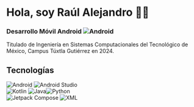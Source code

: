 # Hola, soy Raúl Alejandro 👋🏽
### Desarrollo Móvil Android ![Android](https://img.shields.io/badge/-_-34A853?logo=android&logoColor=white)

Titulado de Ingeniería en Sistemas Computacionales del Tecnológico de México, Campus Túxtla Gutiérrez en 2024.

## Tecnologías
![Android](https://img.shields.io/badge/_-android-34A853?style=for-the-badge&logo=android&logoColor=white&labelColor=101010)
![Android Studio](https://img.shields.io/badge/_-android_studio-3DDC84?style=for-the-badge&logo=androidstudio&logoColor=white&labelColor=101010)
</br>
![Kotlin](https://img.shields.io/badge/_-kotlin-7F52FF?style=for-the-badge&logo=kotlin&logoColor=white&labelColor=101010)
![Java](https://img.shields.io/badge/_-java-000000?style=for-the-badge&logo=openjdk&logoColor=white&labelColor=101010)![Python](https://img.shields.io/badge/_-python-3776AB?style=for-the-badge&logo=python&logoColor=white&labelColor=101010)
</br>
![Jetpack Compose](https://img.shields.io/badge/_-Jetpack_Compose-4285F4?style=for-the-badge&logo=jetpackcompose&logoColor=white&labelColor=101010)
![XML](https://img.shields.io/badge/_xml-005FAD?style=for-the-badge&logo=xml&logoColor=white&labelColor=101010)
<!--
**EonOohx/eonoohx** is a ✨ _special_ ✨ repository because its `README.md` (this file) appears on your GitHub profile.

Here are some ideas to get you started:

- 🔭 I’m currently working on ...
- 🌱 I’m currently learning ...
- 👯 I’m looking to collaborate on ...
- 🤔 I’m looking for help with ...
- 💬 Ask me about ...
- 📫 How to reach me: ...
- 😄 Pronouns: ...
- ⚡ Fun fact: ...
-->

